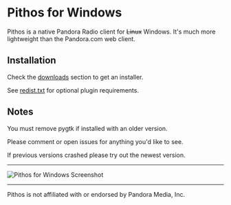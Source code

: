 Pithos for Windows
=============

Pithos is a native Pandora Radio client for ~~Linux~~ Windows. It's much more lightweight
than the Pandora.com web client.

Installation
-----------
Check the [downloads](https://github.com/TingPing/pithos-for-windows/downloads) section to get an installer.

See [redist.txt](https://github.com/TingPing/pithos-for-windows/blob/master/windows/redist.txt) for optional plugin requirements.

Notes
-----

You must remove pygtk if installed with an older version.

Please comment or open issues for anything you'd like to see.

If previous versions crashed please try out the newest version.

------------------

![Pithos for Windows Screenshot](http://puu.sh/wZ5V)

------------------

Pithos is not affiliated with or endorsed by Pandora Media, Inc.
